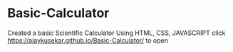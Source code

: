 # Basic-Calculator
Created a basic Scientific Calculator Using HTML, CSS, JAVASCRIPT
click https://ajaykusekar.github.io/Basic-Calculator/ to open
